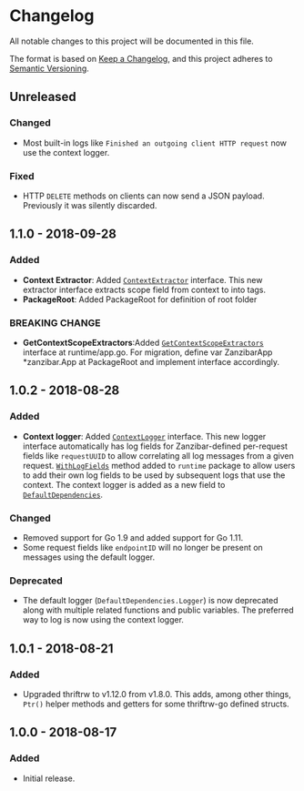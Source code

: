 # Changelog
All notable changes to this project will be documented in this file.

The format is based on [Keep a Changelog](https://keepachangelog.com/en/1.0.0/),
and this project adheres to [Semantic Versioning](https://semver.org/spec/v2.0.0.html).

## Unreleased
### Changed
- Most built-in logs like `Finished an outgoing client HTTP request` now use the context logger. 

### Fixed
- HTTP `DELETE` methods on clients can now send a JSON payload. Previously it was silently discarded. 

## 1.1.0 - 2018-09-28
### Added
- **Context Extractor**: Added [`ContextExtractor`](https://godoc.org/github.com/uber/zanzibar/runtime#ContextExtractor) interface. This new extractor interface extracts scope field from context to into tags.
- **PackageRoot**: Added PackageRoot for definition of root folder

### BREAKING CHANGE
- **GetContextScopeExtractors**:Added [`GetContextScopeExtractors`](https://godoc.org/github.com/uber/zanzibar/runtime#GetContextScopeExtractors) interface at runtime/app.go. For migration, define var ZanzibarApp *zanzibar.App at PackageRoot and implement interface accordingly.

## 1.0.2 - 2018-08-28 
### Added
- **Context logger**: Added [`ContextLogger`](https://godoc.org/github.com/uber/zanzibar/runtime#ContextLogger) interface. This new logger interface automatically has log fields for Zanzibar-defined per-request fields like `requestUUID` to allow correlating all log messages from a given request. [`WithLogFields`](https://godoc.org/github.com/uber/zanzibar/runtime#WithLogFields) method added to `runtime` package to allow users to add their own log fields to be used by subsequent logs that use the context. The context logger is added as a new field to [`DefaultDependencies`](https://godoc.org/github.com/uber/zanzibar/runtime#DefaultDependencies). 

### Changed
- Removed support for Go 1.9 and added support for Go 1.11. 
- Some request fields like `endpointID` will no longer be present on messages using the default logger. 

### Deprecated
- The default logger (`DefaultDependencies.Logger`) is now deprecated along with multiple related functions and public variables. The preferred way to log is now using the context logger. 

## 1.0.1 - 2018-08-21
### Added
- Upgraded thriftrw to v1.12.0 from v1.8.0. This adds, among other things, `Ptr()` helper methods and getters for some thriftrw-go defined structs. 

## 1.0.0 - 2018-08-17
### Added
- Initial release.
